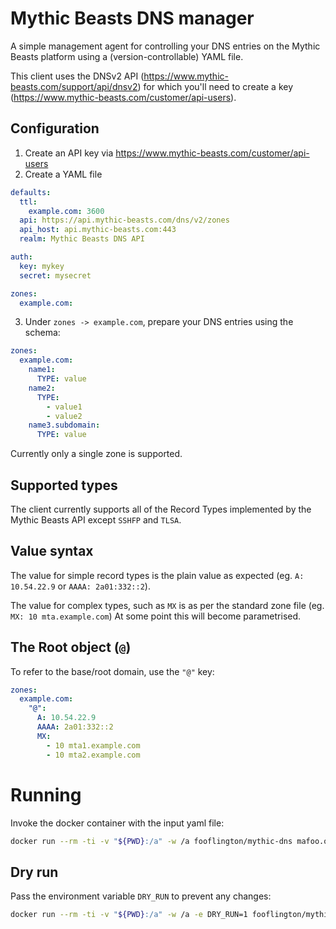 # Mythic Beasts DNS manager

A simple management agent for controlling your DNS entries on the Mythic Beasts platform using a (version-controllable) YAML file.

This client uses the DNSv2 API (https://www.mythic-beasts.com/support/api/dnsv2) for which you'll need to create a key (https://www.mythic-beasts.com/customer/api-users).

## Configuration

1. Create an API key via https://www.mythic-beasts.com/customer/api-users
2. Create a YAML file

```yaml
defaults:
  ttl:
    example.com: 3600
  api: https://api.mythic-beasts.com/dns/v2/zones
  api_host: api.mythic-beasts.com:443
  realm: Mythic Beasts DNS API

auth:
  key: mykey
  secret: mysecret

zones:
  example.com:
```

3. Under `zones -> example.com`, prepare your DNS entries using the schema:

```yaml
zones:
  example.com:
    name1:
      TYPE: value
    name2:
      TYPE:
        - value1
        - value2
    name3.subdomain:
      TYPE: value
```

Currently only a single zone is supported.

## Supported types

The client currently supports all of the Record Types implemented by the Mythic Beasts API except `SSHFP` and `TLSA`.

## Value syntax

The value for simple record types is the plain value as expected (eg. `A: 10.54.22.9` or `AAAA: 2a01:332::2`).

The value for complex types, such as `MX` is as per the standard zone file (eg. `MX: 10 mta.example.com`) At some point this will become parametrised.

## The Root object (`@`)
To refer to the base/root domain, use the `"@"` key:
```yaml
zones:
  example.com:
    "@":
      A: 10.54.22.9
      AAAA: 2a01:332::2
      MX:
        - 10 mta1.example.com
        - 10 mta2.example.com
```

# Running
Invoke the docker container with the input yaml file:
```bash
docker run --rm -ti -v "${PWD}:/a" -w /a fooflington/mythic-dns mafoo.org.uk.yml
```

## Dry run
Pass the environment variable `DRY_RUN` to prevent any changes:

```bash
docker run --rm -ti -v "${PWD}:/a" -w /a -e DRY_RUN=1 fooflington/mythic-dns mafoo.org.uk.yml
```
